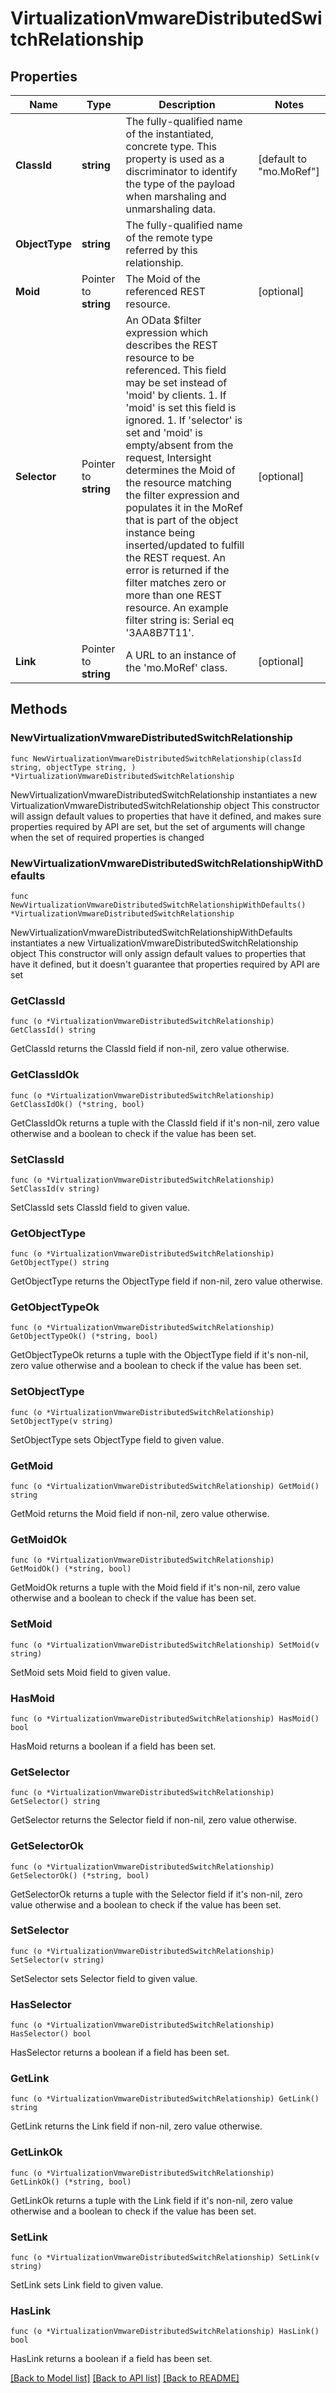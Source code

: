 # VirtualizationVmwareDistributedSwitchRelationship

## Properties

Name | Type | Description | Notes
------------ | ------------- | ------------- | -------------
**ClassId** | **string** | The fully-qualified name of the instantiated, concrete type. This property is used as a discriminator to identify the type of the payload when marshaling and unmarshaling data. | [default to "mo.MoRef"]
**ObjectType** | **string** | The fully-qualified name of the remote type referred by this relationship. | 
**Moid** | Pointer to **string** | The Moid of the referenced REST resource. | [optional] 
**Selector** | Pointer to **string** | An OData $filter expression which describes the REST resource to be referenced. This field may be set instead of &#39;moid&#39; by clients. 1. If &#39;moid&#39; is set this field is ignored. 1. If &#39;selector&#39; is set and &#39;moid&#39; is empty/absent from the request, Intersight determines the Moid of the resource matching the filter expression and populates it in the MoRef that is part of the object instance being inserted/updated to fulfill the REST request. An error is returned if the filter matches zero or more than one REST resource. An example filter string is: Serial eq &#39;3AA8B7T11&#39;. | [optional] 
**Link** | Pointer to **string** | A URL to an instance of the &#39;mo.MoRef&#39; class. | [optional] 

## Methods

### NewVirtualizationVmwareDistributedSwitchRelationship

`func NewVirtualizationVmwareDistributedSwitchRelationship(classId string, objectType string, ) *VirtualizationVmwareDistributedSwitchRelationship`

NewVirtualizationVmwareDistributedSwitchRelationship instantiates a new VirtualizationVmwareDistributedSwitchRelationship object
This constructor will assign default values to properties that have it defined,
and makes sure properties required by API are set, but the set of arguments
will change when the set of required properties is changed

### NewVirtualizationVmwareDistributedSwitchRelationshipWithDefaults

`func NewVirtualizationVmwareDistributedSwitchRelationshipWithDefaults() *VirtualizationVmwareDistributedSwitchRelationship`

NewVirtualizationVmwareDistributedSwitchRelationshipWithDefaults instantiates a new VirtualizationVmwareDistributedSwitchRelationship object
This constructor will only assign default values to properties that have it defined,
but it doesn't guarantee that properties required by API are set

### GetClassId

`func (o *VirtualizationVmwareDistributedSwitchRelationship) GetClassId() string`

GetClassId returns the ClassId field if non-nil, zero value otherwise.

### GetClassIdOk

`func (o *VirtualizationVmwareDistributedSwitchRelationship) GetClassIdOk() (*string, bool)`

GetClassIdOk returns a tuple with the ClassId field if it's non-nil, zero value otherwise
and a boolean to check if the value has been set.

### SetClassId

`func (o *VirtualizationVmwareDistributedSwitchRelationship) SetClassId(v string)`

SetClassId sets ClassId field to given value.


### GetObjectType

`func (o *VirtualizationVmwareDistributedSwitchRelationship) GetObjectType() string`

GetObjectType returns the ObjectType field if non-nil, zero value otherwise.

### GetObjectTypeOk

`func (o *VirtualizationVmwareDistributedSwitchRelationship) GetObjectTypeOk() (*string, bool)`

GetObjectTypeOk returns a tuple with the ObjectType field if it's non-nil, zero value otherwise
and a boolean to check if the value has been set.

### SetObjectType

`func (o *VirtualizationVmwareDistributedSwitchRelationship) SetObjectType(v string)`

SetObjectType sets ObjectType field to given value.


### GetMoid

`func (o *VirtualizationVmwareDistributedSwitchRelationship) GetMoid() string`

GetMoid returns the Moid field if non-nil, zero value otherwise.

### GetMoidOk

`func (o *VirtualizationVmwareDistributedSwitchRelationship) GetMoidOk() (*string, bool)`

GetMoidOk returns a tuple with the Moid field if it's non-nil, zero value otherwise
and a boolean to check if the value has been set.

### SetMoid

`func (o *VirtualizationVmwareDistributedSwitchRelationship) SetMoid(v string)`

SetMoid sets Moid field to given value.

### HasMoid

`func (o *VirtualizationVmwareDistributedSwitchRelationship) HasMoid() bool`

HasMoid returns a boolean if a field has been set.

### GetSelector

`func (o *VirtualizationVmwareDistributedSwitchRelationship) GetSelector() string`

GetSelector returns the Selector field if non-nil, zero value otherwise.

### GetSelectorOk

`func (o *VirtualizationVmwareDistributedSwitchRelationship) GetSelectorOk() (*string, bool)`

GetSelectorOk returns a tuple with the Selector field if it's non-nil, zero value otherwise
and a boolean to check if the value has been set.

### SetSelector

`func (o *VirtualizationVmwareDistributedSwitchRelationship) SetSelector(v string)`

SetSelector sets Selector field to given value.

### HasSelector

`func (o *VirtualizationVmwareDistributedSwitchRelationship) HasSelector() bool`

HasSelector returns a boolean if a field has been set.

### GetLink

`func (o *VirtualizationVmwareDistributedSwitchRelationship) GetLink() string`

GetLink returns the Link field if non-nil, zero value otherwise.

### GetLinkOk

`func (o *VirtualizationVmwareDistributedSwitchRelationship) GetLinkOk() (*string, bool)`

GetLinkOk returns a tuple with the Link field if it's non-nil, zero value otherwise
and a boolean to check if the value has been set.

### SetLink

`func (o *VirtualizationVmwareDistributedSwitchRelationship) SetLink(v string)`

SetLink sets Link field to given value.

### HasLink

`func (o *VirtualizationVmwareDistributedSwitchRelationship) HasLink() bool`

HasLink returns a boolean if a field has been set.


[[Back to Model list]](../README.md#documentation-for-models) [[Back to API list]](../README.md#documentation-for-api-endpoints) [[Back to README]](../README.md)


